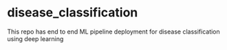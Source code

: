 # disease_classification
This repo has end to end ML pipeline deployment for disease classification using deep learning
